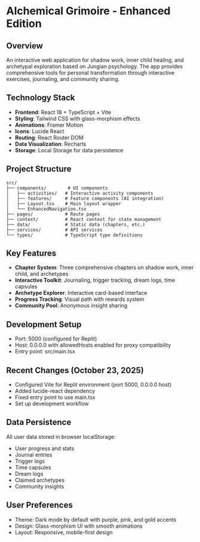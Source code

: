 # Alchemical Grimoire - Enhanced Edition

## Overview
An interactive web application for shadow work, inner child healing, and archetypal exploration based on Jungian psychology. The app provides comprehensive tools for personal transformation through interactive exercises, journaling, and community sharing.

## Technology Stack
- **Frontend**: React 18 + TypeScript + Vite
- **Styling**: Tailwind CSS with glass-morphism effects
- **Animations**: Framer Motion
- **Icons**: Lucide React
- **Routing**: React Router DOM
- **Data Visualization**: Recharts
- **Storage**: Local Storage for data persistence

## Project Structure
```
src/
├── components/        # UI components
│   ├── activities/   # Interactive activity components
│   ├── features/     # Feature components (AI integration)
│   ├── Layout.tsx    # Main layout wrapper
│   └── EnhancedNavigation.tsx
├── pages/            # Route pages
├── context/          # React context for state management
├── data/             # Static data (chapters, etc.)
├── services/         # API services
└── types/            # TypeScript type definitions
```

## Key Features
- **Chapter System**: Three comprehensive chapters on shadow work, inner child, and archetypes
- **Interactive Toolkit**: Journaling, trigger tracking, dream logs, time capsules
- **Archetype Explorer**: Interactive card-based interface
- **Progress Tracking**: Visual path with rewards system
- **Community Pool**: Anonymous insight sharing

## Development Setup
- Port: 5000 (configured for Replit)
- Host: 0.0.0.0 with allowedHosts enabled for proxy compatibility
- Entry point: src/main.tsx

## Recent Changes (October 23, 2025)
- Configured Vite for Replit environment (port 5000, 0.0.0.0 host)
- Added lucide-react dependency
- Fixed entry point to use main.tsx
- Set up development workflow

## Data Persistence
All user data stored in browser localStorage:
- User progress and stats
- Journal entries
- Trigger logs
- Time capsules
- Dream logs
- Claimed archetypes
- Community insights

## User Preferences
- Theme: Dark mode by default with purple, pink, and gold accents
- Design: Glass-morphism UI with smooth animations
- Layout: Responsive, mobile-first design
